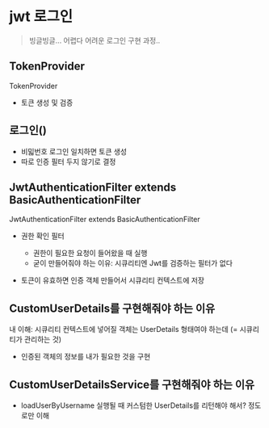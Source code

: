 # jwt 로그인
> 빙글빙글... 어렵다 어려운 로그인 구현 과정..

## TokenProvider
TokenProvider 
+ 토큰 생성 및 검증

## 로그인()
+ 비밃번호 로그인 일치하면 토큰 생성
+ 따로 인증 필터 두지 않기로 결정

## JwtAuthenticationFilter extends BasicAuthenticationFilter
JwtAuthenticationFilter extends BasicAuthenticationFilter
+ 권한 확인 필터
  + 권한이 필요한 요청이 들어왔을 때 실행
  + 굳이 만들어줘야 하는 이유: 시큐리티엔 Jwt를 검증하는 필터가 없다

+ 토큰이 유효하면 인증 객체 만들어서 시큐리티 컨텍스트에 저장

## CustomUserDetails를 구현해줘야 하는 이유
내 이해: 시큐리티 컨텍스트에 넣어질 객체는 UserDetails 형태여야 하는데 (= 시큐리티가 관리하는 것)
+ 인증된 객체의 정보를 내가 필요한 것을 구현

## CustomUserDetailsService를 구현해줘야 하는 이유
+ loadUserByUsername 실행될 때 커스텀한 UserDetails를 리턴해야 해서? 정도로만 이해